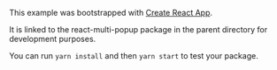 This example was bootstrapped with [Create React App](https://github.com/facebook/create-react-app).

It is linked to the react-multi-popup package in the parent directory for development purposes.

You can run `yarn install` and then `yarn start` to test your package.
